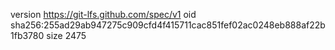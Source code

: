 version https://git-lfs.github.com/spec/v1
oid sha256:255ad29ab947275c909cfd4f415711cac851fef02ac0248eb888af22b1fb3780
size 2475
